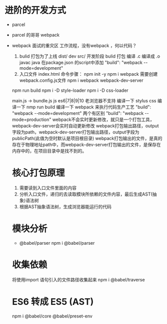 # 进阶的开发方式
- parcel
- parcel 的哥哥 webpack
- webpack 面试的重灾区
    工作流程，没有webpack ，何以代码？
    1. bulid 打包为了上线 dist/   dev  src/ 开发阶段
        bulid 打包 编译 .c 编译成 .o  javac java 
        在package.json 的script中添加    "build": "webpack --mode=development"
    2. 入口文件 index.html
    命令步骤：
    npm init -y
    npm i webpack  需要创建webpack.config.js文件
    npm i webpack webpack-dev-server
    
    npm run build
    npm i -D style-loader
    npm i -D css-loader

    main.js -> bundle.js 
    js es6|7|8|9|10 老浏览器不支持 编译一下
    stylus css 编译一下   nmp run build 编译一下
    webpack 来执行代码生产工艺
     "build": "webpack --mode=development" 两个有区别
     "build": "webpack --mode=production"
    webpack不会实时更新修改，就只是一个打包工具，webpack-dev-server会实时自动更新修改
    webpack打包输出路径，output字段为path，webpack-dev-server打包输出路径，output字段为publicPath(此值为空时默认是项目根目录)
    webpack打包输出的文件，是真的存在于物理地址path中，而webpack-dev-server打包输出的文件，是保存在内存中的，在项目目录中是找不到的。


    # 核心打包原理
    1. 需要读到入口文件里面的内容
    2. 分析入口文件，递归的去读取模块所依赖的文件内容，最后生成AST(抽象)语法树
    3. 根据AST抽象语法树，生成浏览器能运行的代码

    # 模块分析
    - @babel/parser
    npm i @babel/parser
    # 收集依赖
    将使用import 语句引入的文件路径收集起来
    npm i @babel/traverse
    # ES6 转成 ES5 (AST)
    npm i @babel/core  @babel/preset-env





    

     

